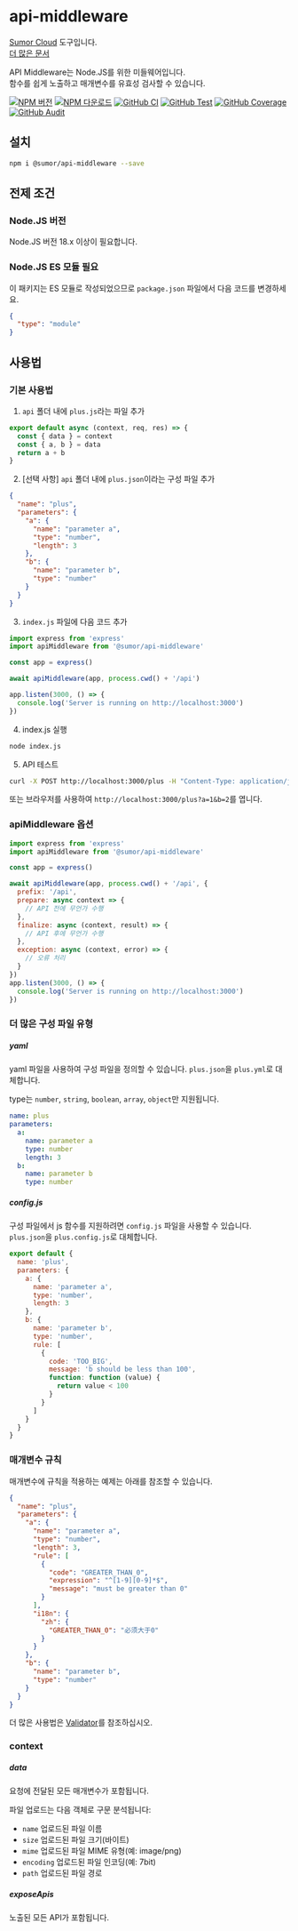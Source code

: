 # api-middleware

[Sumor Cloud](https://sumor.cloud) 도구입니다.  
[더 많은 문서](https://sumor.cloud/api-middleware)

API Middleware는 Node.JS를 위한 미들웨어입니다.  
함수를 쉽게 노출하고 매개변수를 유효성 검사할 수 있습니다.

[![NPM 버전](https://img.shields.io/npm/v/@sumor/api-middleware?logo=npm&label=NPM)](https://www.npmjs.com/package/@sumor/api-middleware)
[![NPM 다운로드](https://img.shields.io/npm/dw/@sumor/api-middleware?logo=npm&label=Downloads)](https://www.npmjs.com/package/@sumor/api-middleware)
[![GitHub CI](https://img.shields.io/github/actions/workflow/status/sumor-cloud/api-middleware/ci.yml?logo=github&label=CI)](https://github.com/sumor-cloud/api-middleware/actions/workflows/ci.yml)
[![GitHub Test](https://img.shields.io/github/actions/workflow/status/sumor-cloud/api-middleware/ut.yml?logo=github&label=Test)](https://github.com/sumor-cloud/api-middleware/actions/workflows/ut.yml)
[![GitHub Coverage](https://img.shields.io/github/actions/workflow/status/sumor-cloud/api-middleware/coverage.yml?logo=github&label=Coverage)](https://github.com/sumor-cloud/api-middleware/actions/workflows/coverage.yml)
[![GitHub Audit](https://img.shields.io/github/actions/workflow/status/sumor-cloud/api-middleware/audit.yml?logo=github&label=Audit)](https://github.com/sumor-cloud/api-middleware/actions/workflows/audit.yml)

## 설치

```bash
npm i @sumor/api-middleware --save
```

## 전제 조건

### Node.JS 버전

Node.JS 버전 18.x 이상이 필요합니다.

### Node.JS ES 모듈 필요

이 패키지는 ES 모듈로 작성되었으므로 `package.json` 파일에서 다음 코드를 변경하세요.

```json
{
  "type": "module"
}
```

## 사용법

### 기본 사용법

1. `api` 폴더 내에 `plus.js`라는 파일 추가

```js
export default async (context, req, res) => {
  const { data } = context
  const { a, b } = data
  return a + b
}
```

2. [선택 사항] `api` 폴더 내에 `plus.json`이라는 구성 파일 추가

```json
{
  "name": "plus",
  "parameters": {
    "a": {
      "name": "parameter a",
      "type": "number",
      "length": 3
    },
    "b": {
      "name": "parameter b",
      "type": "number"
    }
  }
}
```

3. `index.js` 파일에 다음 코드 추가

```javascript
import express from 'express'
import apiMiddleware from '@sumor/api-middleware'

const app = express()

await apiMiddleware(app, process.cwd() + '/api')

app.listen(3000, () => {
  console.log('Server is running on http://localhost:3000')
})
```

4. index.js 실행

```bash
node index.js
```

5. API 테스트

```bash
curl -X POST http://localhost:3000/plus -H "Content-Type: application/json" -d '{"a": 1, "b": 2}'
```

또는 브라우저를 사용하여 `http://localhost:3000/plus?a=1&b=2`를 엽니다.

### apiMiddleware 옵션

```javascript
import express from 'express'
import apiMiddleware from '@sumor/api-middleware'

const app = express()

await apiMiddleware(app, process.cwd() + '/api', {
  prefix: '/api',
  prepare: async context => {
    // API 전에 무언가 수행
  },
  finalize: async (context, result) => {
    // API 후에 무언가 수행
  },
  exception: async (context, error) => {
    // 오류 처리
  }
})
app.listen(3000, () => {
  console.log('Server is running on http://localhost:3000')
})
```

### 더 많은 구성 파일 유형

##### yaml

yaml 파일을 사용하여 구성 파일을 정의할 수 있습니다. `plus.json`을 `plus.yml`로 대체합니다.

type는 `number`, `string`, `boolean`, `array`, `object`만 지원됩니다.

```yaml
name: plus
parameters:
  a:
    name: parameter a
    type: number
    length: 3
  b:
    name: parameter b
    type: number
```

##### config.js

구성 파일에서 js 함수를 지원하려면 `config.js` 파일을 사용할 수 있습니다. `plus.json`을 `plus.config.js`로 대체합니다.

```javascript
export default {
  name: 'plus',
  parameters: {
    a: {
      name: 'parameter a',
      type: 'number',
      length: 3
    },
    b: {
      name: 'parameter b',
      type: 'number',
      rule: [
        {
          code: 'TOO_BIG',
          message: 'b should be less than 100',
          function: function (value) {
            return value < 100
          }
        }
      ]
    }
  }
}
```

### 매개변수 규칙

매개변수에 규칙을 적용하는 예제는 아래를 참조할 수 있습니다.

```json
{
  "name": "plus",
  "parameters": {
    "a": {
      "name": "parameter a",
      "type": "number",
      "length": 3,
      "rule": [
        {
          "code": "GREATER_THAN_0",
          "expression": "^[1-9][0-9]*$",
          "message": "must be greater than 0"
        }
      ],
      "i18n": {
        "zh": {
          "GREATER_THAN_0": "必须大于0"
        }
      }
    },
    "b": {
      "name": "parameter b",
      "type": "number"
    }
  }
}
```

더 많은 사용법은 [Validator](https://sumor.cloud/validator/)를 참조하십시오.

### context

##### data

요청에 전달된 모든 매개변수가 포함됩니다.

파일 업로드는 다음 객체로 구문 분석됩니다:

- `name` 업로드된 파일 이름
- `size` 업로드된 파일 크기(바이트)
- `mime` 업로드된 파일 MIME 유형(예: image/png)
- `encoding` 업로드된 파일 인코딩(예: 7bit)
- `path` 업로드된 파일 경로

##### exposeApis

노출된 모든 API가 포함됩니다.
